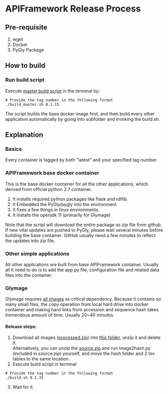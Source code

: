 # APIFramework Release Process

## Pre-requisite
1. wget
2. Docker
3. PyGly Package

## How to build
### Run build script
Execute [master build script](https://github.com/glygen-glycan-data/APIFramework/blob/main/src/AutoBuild/build_master.sh) in the terminal by:
```
# Provide the tag number in the following format
./build_master.sh 0.1.15
```
The script builds the base docker image first, and then build every other application automatically by going into subfolder and invoking the build.sh.

## Explanation

### Basics
Every container is tagged by both "latest" and your specified tag number.

### APIFramework base docker container
This is the base docker container for all the other applications, which derived from official python 2.7 container.
1. It installs required python packages like flask and rdflib.
2. It Embedded the PyGly/pygly into the environment
3. It fixes a few things in linux environments.
4. It installs the openjdk 11 (primarily for Glymage)

Note that the script will download the entire package as zip file from github. If new vital updates are pushed to PyGly, please wait several minutes before building the base container. GitHub usually need a few minutes to reflect the updates into zip file.


### Other simple applications
All other applications are built from base APIFramework container. Usually all it need to do is to add the app.py file, configuration file and related data files into the container.

### Glymage
Glymage requires [all images](https://github.com/glygen-glycan-data/APIFramework/releases/tag/V0.1.1-images) as critical dependency.
Because it contains so many small files, the copy operation from local hard drive into docker container and making hard links from accession and sequence hash takes tremendous amount of time. Usually 20~40 minutes.

#### Release steps:
1. Download all images ([processed.zip]()) into [this folder](https://github.com/glygen-glycan-data/APIFramework/tree/main/src/Application/Glymage/image), unzip it and delete it.<br>
Alternatively, you can unzip the [source.zip]() and run image2hash.py (included in source.zip) yourself, and move the hash folder and 2 tsv tables to the same location.
2. Execute build script in terminal
```
# Provide the tag number in the following format
./build.sh 0.1.15
```
3. Wait for it.


















